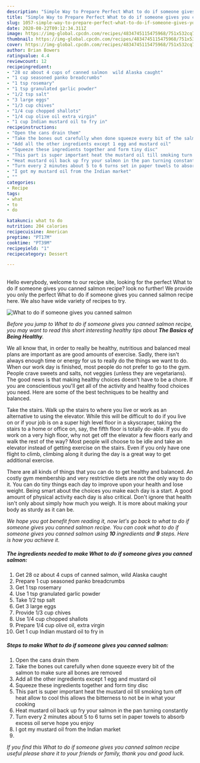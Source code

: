 ```yaml
---
description: "Simple Way to Prepare Perfect What to do if someone gives you canned salmon"
title: "Simple Way to Prepare Perfect What to do if someone gives you canned salmon"
slug: 1057-simple-way-to-prepare-perfect-what-to-do-if-someone-gives-you-canned-salmon
date: 2020-08-22T09:12:34.311Z
image: https://img-global.cpcdn.com/recipes/4834745115475968/751x532cq70/what-to-do-if-someone-gives-you-canned-salmon-recipe-main-photo.jpg
thumbnail: https://img-global.cpcdn.com/recipes/4834745115475968/751x532cq70/what-to-do-if-someone-gives-you-canned-salmon-recipe-main-photo.jpg
cover: https://img-global.cpcdn.com/recipes/4834745115475968/751x532cq70/what-to-do-if-someone-gives-you-canned-salmon-recipe-main-photo.jpg
author: Brian Bowers
ratingvalue: 4.4
reviewcount: 12
recipeingredient:
- "28 oz about 4 cups of canned salmon  wild Alaska caught"
- "1 cup seasoned panko breadcrumbs"
- "1 tsp rosemary"
- "1 tsp granulated garlic powder"
- "1/2 tsp salt"
- "3 large eggs"
- "1/3 cup chives"
- "1/4 cup chopped shallots"
- "1/4 cup olive oil extra virgin"
- "1 cup Indian mustard oil to fry in"
recipeinstructions:
- "Open the cans drain them"
- "Take the bones out carefully when done squeeze every bit of the salmon to make sure all bones are removed"
- "Add all the other ingredients except 1 egg and mustard oil"
- "Squeeze these ingredients together and form tiny disc"
- "This part is super important heat the mustard oil till smoking turn off heat allow to cool this allows the bitterness to not be in what your cooking"
- "Heat mustard oil back up fry your salmon in the pan turning constantly"
- "Turn every 2 minutes about 5 to 6 turns set in paper towels to absorb excess oil serve hope you enjoy"
- "I got my mustard oil from the Indian market"
- ""
categories:
- Recipe
tags:
- what
- to
- do

katakunci: what to do 
nutrition: 204 calories
recipecuisine: American
preptime: "PT17M"
cooktime: "PT39M"
recipeyield: "1"
recipecategory: Dessert

---
```

<br>
Hello everybody, welcome to our recipe site, looking for the perfect What to do if someone gives you canned salmon recipe? look no further! We provide you only the perfect What to do if someone gives you canned salmon recipe here. We also have wide variety of recipes to try.
<br>


![What to do if someone gives you canned salmon](https://img-global.cpcdn.com/recipes/4834745115475968/751x532cq70/what-to-do-if-someone-gives-you-canned-salmon-recipe-main-photo.jpg)

<i>Before you jump to What to do if someone gives you canned salmon recipe, you may want to read this short interesting healthy tips about <strong>The Basics of Being Healthy</strong>.</i>

We all know that, in order to really be healthy, nutritious and balanced meal plans are important as are good amounts of exercise. Sadly, there isn't always enough time or energy for us to really do the things we want to do. When our work day is finished, most people do not prefer to go to the gym. People crave sweets and salts, not veggies (unless they are vegetarians). The good news is that making healthy choices doesn’t have to be a chore. If you are conscientious you'll get all of the activity and healthy food choices you need. Here are some of the best techniques to be healthy and balanced.

Take the stairs. Walk up the stairs to where you live or work as an alternative to using the elevator. While this will be difficult to do if you live on or if your job is on a super high level floor in a skyscraper, taking the stairs to a home or office on, say, the fifth floor is totally do-able. If you do work on a very high floor, why not get off the elevator a few floors early and walk the rest of the way? Most people will choose to be idle and take an elevator instead of getting exercise on the stairs. Even if you only have one flight to climb, climbing along it during the day is a great way to get additional exercise. 

There are all kinds of things that you can do to get healthy and balanced. An costly gym membership and very restrictive diets are not the only way to do it. You can do tiny things each day to improve upon your health and lose weight. Being smart about the choices you make each day is a start. A good amount of physical activity each day is also critical. Don't ignore that health isn't only about simply how much you weigh. It is more about making your body as sturdy as it can be. 


<i>We hope you got benefit from reading it, now let's go back to what to do if someone gives you canned salmon recipe. You can cook what to do if someone gives you canned salmon using <strong>10</strong> ingredients and <strong>9</strong> steps. Here is how you achieve it.
</i>

##### The ingredients needed to make What to do if someone gives you canned salmon:

1. Get 28 oz about 4 cups of canned salmon,  wild Alaska caught
1. Prepare 1 cup seasoned panko breadcrumbs
1. Get 1 tsp rosemary
1. Use 1 tsp granulated garlic powder
1. Take 1/2 tsp salt
1. Get 3 large eggs
1. Provide 1/3 cup chives
1. Use 1/4 cup chopped shallots
1. Prepare 1/4 cup olive oil, extra virgin
1. Get 1 cup Indian mustard oil to fry in


##### Steps to make What to do if someone gives you canned salmon:

1. Open the cans drain them
1. Take the bones out carefully when done squeeze every bit of the salmon to make sure all bones are removed
1. Add all the other ingredients except 1 egg and mustard oil
1. Squeeze these ingredients together and form tiny disc
1. This part is super important heat the mustard oil till smoking turn off heat allow to cool this allows the bitterness to not be in what your cooking
1. Heat mustard oil back up fry your salmon in the pan turning constantly
1. Turn every 2 minutes about 5 to 6 turns set in paper towels to absorb excess oil serve hope you enjoy
1. I got my mustard oil from the Indian market
1. 


<i>If you find this What to do if someone gives you canned salmon recipe useful please share it to your friends or family, thank you and good luck.</i>
